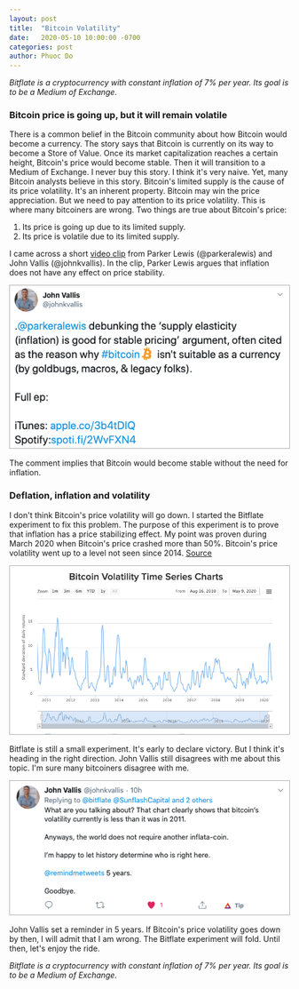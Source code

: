 ```yaml
---
layout: post
title:  "Bitcoin Volatility"
date:   2020-05-10 10:00:00 -0700
categories: post
author: Phuoc Do
---
```


*Bitflate is a cryptocurrency with constant inflation of 7% per year. Its goal is to be a Medium of Exchange.*

### Bitcoin price is going up, but it will remain volatile

There is a common belief in the Bitcoin community about how Bitcoin would become a currency. The story says that Bitcoin is currently on its way to become a Store of Value. Once its market capitalization reaches a certain height, Bitcoin's price would become stable. Then it will transition to a Medium of Exchange. I never buy this story. I think it's very naive. Yet, many Bitcoin analysts believe in this story. Bitcoin's limited supply is the cause of its price volatility. It's an inherent property. Bitcoin may win the price appreciation. But we need to pay attention to its price volatility. This is where many bitcoiners are wrong. Two things are true about Bitcoin's price:

1. Its price is going up due to its limited supply.
2. Its price is volatile due to its limited supply.

I came across a short [video clip](https://twitter.com/johnkvallis/status/1257419107848290304) from Parker Lewis (@parkeralewis) and John Vallis (@johnkvallis). In the clip, Parker Lewis argues that inflation does not have any effect on price stability.

<img src="/assets/images/ParkerLewisJohnVallis.png" alt="John Vallis & Parker Lewis tweet" style="border: 1px solid #aaa" />

The comment implies that Bitcoin would become stable without the need for inflation.

### Deflation, inflation and volatility

I don't think Bitcoin's price volatility will go down. I started the Bitflate experiment to fix this problem. The purpose of this experiment is to prove that inflation has a price stabilizing effect. My point was proven during March 2020 when Bitcoin's price crashed more than 50%. Bitcoin's price volatility went up to a level not seen since 2014. [Source](https://www.buybitcoinworldwide.com/volatility-index/)

<img src="/assets/images/BitcoinVolatility-05-2020.png" alt="BitcoinVolatility-05-2020" style="border: 1px solid #aaa" />

Bitflate is still a small experiment. It's early to declare victory. But I think it's heading in the right direction. John Vallis still disagrees with me about this topic. I'm sure many bitcoiners disagree with me.

<img src="/assets/images/JohnVallis5Year.png" alt="JohnVallis5Year" style="border: 1px solid #aaa" />

John Vallis set a reminder in 5 years. If Bitcoin's price volatility goes down by then, I will admit that I am wrong. The Bitflate experiment will fold. Until then, let's enjoy the ride.

*Bitflate is a cryptocurrency with constant inflation of 7% per year. Its goal is to be a Medium of Exchange.*